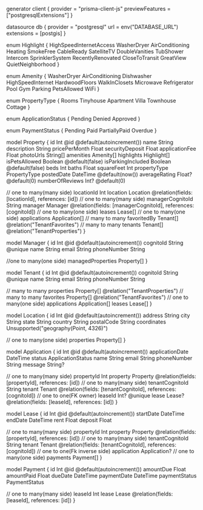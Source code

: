 generator client {
provider = "prisma-client-js"
previewFeatures = ["postgresqlExtensions"]
}

datasource db {
provider = "postgresql"
url = env("DATABASE_URL")
extensions = [postgis]
}

enum Highlight {
HighSpeedInternetAccess
WasherDryer
AirConditioning
Heating
SmokeFree
CableReady
SatelliteTV
DoubleVanities
TubShower
Intercom
SprinklerSystem
RecentlyRenovated
CloseToTransit
GreatView
QuietNeighborhood
}

enum Amenity {
WasherDryer
AirConditioning
Dishwasher
HighSpeedInternet
HardwoodFloors
WalkInClosets
Microwave
Refrigerator
Pool
Gym
Parking
PetsAllowed
WiFi
}

enum PropertyType {
Rooms
Tinyhouse
Apartment
Villa
Townhouse
Cottage
}

enum ApplicationStatus {
Pending
Denied
Approved
}

enum PaymentStatus {
Pending
Paid
PartiallyPaid
Overdue
}

model Property {
id Int @id @default(autoincrement())
name String
description String
pricePerMonth Float
securityDeposit Float
applicationFee Float
photoUrls String[]
amenities Amenity[]
highlights Highlight[]
isPetsAllowed Boolean @default(false)
isParkingIncluded Boolean @default(false)
beds Int
baths Float
squareFeet Int
propertyType PropertyType
postedDate DateTime @default(now())
averageRating Float? @default(0)
numberOfReviews Int? @default(0)

// one to many(many side)
locationId Int
location Location @relation(fields: [locationId], references: [id])
// one to many(many side)
managerCognitoId String
manager Manager @relation(fields: [managerCognitoId], references: [cognitoId])
// one to many(one side)
leases Lease[]
// one to many(one side)
applications Application[]
// many to many
favoritedBy Tenant[] @relation("TenantFavorites")
// many to many
tenants Tenant[] @relation("TenantProperties")
}

model Manager {
id Int @id @default(autoincrement())
cognitoId String @unique
name String
email String
phoneNumber String

//one to many(one side)
managedProperties Property[]
}

model Tenant {
id Int @id @default(autoincrement())
cognitoId String @unique
name String
email String
phoneNumber String

// many to many
properties Property[] @relation("TenantProperties")
// many to many
favorites Property[] @relation("TenantFavorites")
// one to many(one side)
applications Application[]
leases Lease[]
}

model Location {
id Int @id @default(autoincrement())
address String
city String
state String
country String
postalCode String
coordinates Unsupported("geography(Point, 4326)")

// one to many(one side)
properties Property[]
}

model Application {
id Int @id @default(autoincrement())
applicationDate DateTime
status ApplicationStatus
name String
email String
phoneNumber String
message String?

// one to many(many side)
propertyId Int
property Property @relation(fields: [propertyId], references: [id])
// one to many(many side)
tenantCognitoId String
tenant Tenant @relation(fields: [tenantCognitoId], references: [cognitoId])
// one to one(FK owner)
leaseId Int? @unique
lease Lease? @relation(fields: [leaseId], references: [id])
}

model Lease {
id Int @id @default(autoincrement())
startDate DateTime
endDate DateTime
rent Float
deposit Float

// one to many(many side)
propertyId Int
property Property @relation(fields: [propertyId], references: [id])
// one to many(many side)
tenantCognitoId String
tenant Tenant @relation(fields: [tenantCognitoId], references: [cognitoId])
// one to one(Fk inverse side)
application Application?
// one to many(one side)
payments Payment[]
}

model Payment {
id Int @id @default(autoincrement())
amountDue Float
amountPaid Float
dueDate DateTime
paymentDate DateTime
paymentStatus PaymentStatus

// one to many(many side)
leaseId Int
lease Lease @relation(fields: [leaseId], references: [id])
}
